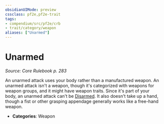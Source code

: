 ```yaml
---
obsidianUIMode: preview
cssclass: pf2e,pf2e-trait
tags:
- compendium/src/pf2e/crb
- trait/category/weapon
aliases: ["Unarmed"]
---
```

# Unarmed  
*Source: Core Rulebook p. 283*  

An unarmed attack uses your body rather than a manufactured weapon. An unarmed attack isn't a weapon, though it's categorized with weapons for weapon groups, and it might have weapon traits. Since it's part of your body, an unarmed attack can't be [Disarmed](../actions/disarm.md). It also doesn't take up a hand, though a fist or other grasping appendage generally works like a free-hand weapon.

- **Categories**: Weapon